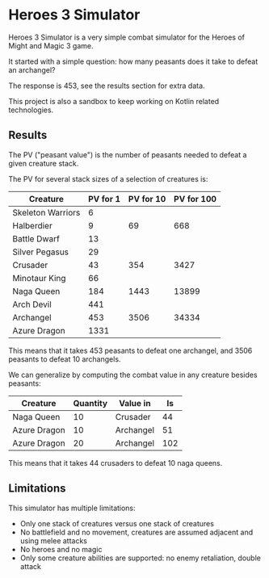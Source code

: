 # Heroes 3 Simulator

Heroes 3 Simulator is a very simple combat simulator for the Heroes of Might and Magic 3 game.

It started with a simple question: how many peasants does it take to defeat an archangel?

The response is 453, see the results section for extra data.

This project is also a sandbox to keep working on Kotlin related technologies.

## Results

The PV ("peasant value") is the number of peasants needed to defeat a given creature stack.

The PV for several stack sizes of a selection of creatures is:

| Creature          | PV for 1 | PV for 10 | PV for 100 |
|-------------------|----------|-----------|------------|
| Skeleton Warriors | 6        |           |            |
| Halberdier        | 9        | 69        | 668        |
| Battle Dwarf      | 13       |           |            |
| Silver Pegasus    | 29       |           |            |
| Crusader          | 43       | 354       | 3427       |
| Minotaur King     | 66       |           |            |
| Naga Queen        | 184      | 1443      | 13899      |
| Arch Devil        | 441      |           |            |
| Archangel         | 453      | 3506      | 34334      |
| Azure Dragon      | 1331     |           |            |

This means that it takes 453 peasants to defeat one archangel, and 3506 peasants to defeat 10 archangels.

We can generalize by computing the combat value in any creature besides peasants:

| Creature     | Quantity | Value in  | Is  |
|--------------|----------|-----------|-----|
| Naga Queen   | 10       | Crusader  | 44  |
| Azure Dragon | 10       | Archangel | 51  |
| Azure Dragon | 20       | Archangel | 102 |

This means that it takes 44 crusaders to defeat 10 naga queens.

## Limitations

This simulator has multiple limitations:
- Only one stack of creatures versus one stack of creatures
- No battlefield and no movement, creatures are assumed adjacent and using melee attacks
- No heroes and no magic
- Only some creature abilities are supported: no enemy retaliation, double attack
